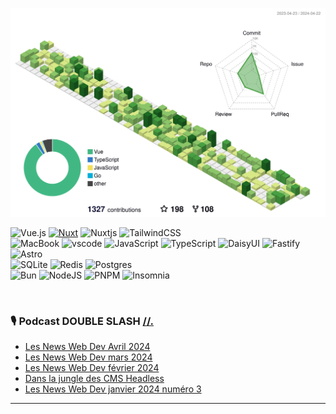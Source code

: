

![](./profile-3d-contrib/profile-green-animate.svg)

<!-- 
[![Alex Duval Cover](https://res.cloudinary.com/dey128wj1/image/upload/v1594650260/cover_2x_vnypvx.png)][website]  
-->
![Vue.js](https://img.shields.io/badge/vuejs-%2335495e.svg?style=for-the-badge&logo=vuedotjs&logoColor=%234FC08D)
[![Nuxt](https://img.shields.io/badge/Nuxter-00DC82?style=for-the-badge&logo=nuxtdotjs&logoColor=white)](https://www.nuxtjs.com)
![Nuxtjs](https://img.shields.io/badge/Nuxt-002E3B?style=for-the-badge&logo=nuxtdotjs&logoColor=#00DC82)
![TailwindCSS](https://img.shields.io/badge/tailwindcss-%2338B2AC.svg?style=for-the-badge&logo=tailwind-css&logoColor=white)
<br>
![MacBook](https://img.shields.io/badge/Apple-MacBook_Pro-999999?style=for-the-badge&logo=apple&logoColor=white)
![vscode](https://img.shields.io/badge/Visual_Studio_Code-0078D4?style=for-the-badge&logo=visual%20studio%20code&logoColor=white)
![JavaScript](https://img.shields.io/badge/JavaScript-F7DF1E?style=for-the-badge&logo=javascript&logoColor=black)
![TypeScript](https://img.shields.io/badge/TypeScript-007ACC?style=for-the-badge&logo=typescript&logoColor=white)
![DaisyUI](https://img.shields.io/badge/daisyui-5A0EF8?style=for-the-badge&logo=daisyui&logoColor=white)
 ![Fastify](https://img.shields.io/badge/fastify-%23000000.svg?style=for-the-badge&logo=fastify&logoColor=white)
 ![Astro](https://img.shields.io/badge/astro-%232C2052.svg?style=for-the-badge&logo=astro&logoColor=white)
 <br>
![SQLite](https://img.shields.io/badge/sqlite-%2307405e.svg?style=for-the-badge&logo=sqlite&logoColor=white)
![Redis](https://img.shields.io/badge/redis-%23DD0031.svg?style=for-the-badge&logo=redis&logoColor=white)
![Postgres](https://img.shields.io/badge/postgres-%23316192.svg?style=for-the-badge&logo=postgresql&logoColor=white)
<br>
![Bun](https://img.shields.io/badge/Bun-%23000000.svg?style=for-the-badge&logo=bun&logoColor=white)
![NodeJS](https://img.shields.io/badge/Node.js-43853D?style=for-the-badge&logo=node.js&logoColor=white)
![PNPM](https://img.shields.io/badge/pnpm-%234a4a4a.svg?style=for-the-badge&logo=pnpm&logoColor=f69220)
![Insomnia](https://img.shields.io/badge/Insomnia-black?style=for-the-badge&logo=insomnia&logoColor=5849BE)




<br>

<!-- 

[![Website](https://img.shields.io/website?label=mindset&style=for-the-badge&up_message=100%25%20bullshit%20FREE&url=http%3A%2F%2Fwww.alexduval.fr)](https://www.alexduval.fr/)
[![Prisma](https://img.shields.io/badge/Prisma%20Ambassador-3982CE?style=for-the-badge&logo=Prisma&logoColor=white)](https://www.prisma.io/?utm_source=Prisma+Ambassador&utm_medium=Blop+post&utm_campaign=ambassador_program&utm_content=Prisma+AP+Alex+Duval)
[![Nuxt](https://img.shields.io/badge/Nuxter-00DC82?style=for-the-badge&logo=nuxtdotjs&logoColor=white)](https://www.nuxtjs.com)
-->

### :studio_microphone:  Podcast DOUBLE SLASH [//.][podcast]
<!-- BLOG-POST-LIST:START -->
- [Les News Web Dev Avril 2024](https://double-slash.dev/podcasts/news-04-24/)
- [Les News Web Dev mars 2024](https://double-slash.dev/podcasts/news-03-24/)
- [Les News Web Dev février 2024](https://double-slash.dev/podcasts/news-feb24/)
- [Dans la jungle des CMS Headless](https://double-slash.dev/podcasts/cmsheadless/)
- [Les News Web Dev janvier 2024 numéro 3](https://double-slash.dev/podcasts/news24w3/)
<!-- BLOG-POST-LIST:END -->

--- 
<!--
![Anurag's GitHub stats](https://github-readme-stats.vercel.app/api?username=xlanex6&show_icons=true&theme=transparent)
-->
<!-- ![counter](https://ennjgcps5pdut2y.m.pipedream.net) -->


[website]:https://www.alexduval.fr/?utm_campaign=ReadMe&utm_medium=img&utm_source=Github
[podcast]:https://bit.ly/3hcwGTq
